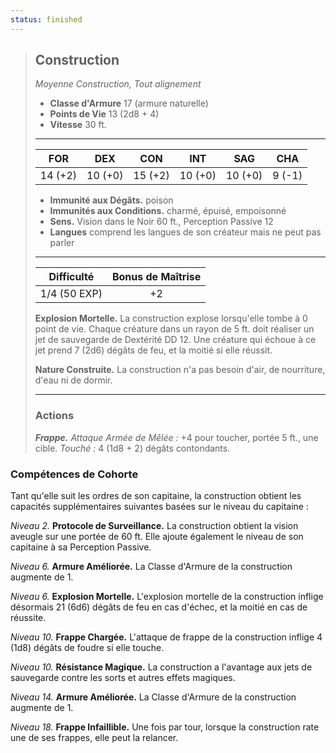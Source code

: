 ```yaml
---
status: finished
---
```

>## Construction
>*Moyenne Construction, Tout alignement*
>
>- **Classe d'Armure** 17 (armure naturelle)
>- **Points de Vie** 13 (2d8 + 4)
>- **Vitesse** 30 ft.
>___
>|FOR|DEX|CON|INT|SAG|CHA|
>|:---:|:---:|:---:|:---:|:---:|:---:|
>|14 (+2)|10 (+0)|15 (+2)|10 (+0)|10 (+0)|9 (-1)|
> 
> - __Immunité aux Dégâts.__ poison
> - __Immunités aux Conditions.__ charmé, épuisé, empoisonné  
> - __Sens.__ Vision dans le Noir 60 ft., Perception Passive 12
> - __Langues__ comprend les langues de son créateur mais ne peut pas parler
>___
> | Difficulté | Bonus de Maîtrise |
> |:-:|:-:|
> | 1/4 (50 EXP) | +2 |
> 
> __Explosion Mortelle.__ La construction explose lorsqu'elle tombe à 0 point de vie. Chaque créature dans un rayon de 5 ft. doit réaliser un jet de sauvegarde de Dextérité DD 12. Une créature qui échoue à ce jet prend 7 (2d6) dégâts de feu, et la moitié si elle réussit.
> 
> __Nature Construite.__ La construction n'a pas besoin d'air, de nourriture, d'eau ni de dormir.
>___
>
>### Actions
>***Frappe.*** *Attaque Armée de Mêlée :* +4 pour toucher, portée 5 ft., une cible. *Touché :* 4 (1d8 + 2) dégâts contondants.

### Compétences de Cohorte

Tant qu'elle suit les ordres de son capitaine, la construction obtient les capacités supplémentaires suivantes basées sur le niveau du capitaine :

_Niveau 2._ __Protocole de Surveillance.__ La construction obtient la vision aveugle sur une portée de 60 ft. Elle ajoute également le niveau de son capitaine à sa Perception Passive.

_Niveau 6._ __Armure Améliorée.__ La Classe d'Armure de la construction augmente de 1. 

_Niveau 6._ __Explosion Mortelle.__ L'explosion mortelle de la construction inflige désormais 21 (6d6) dégâts de feu en cas d'échec, et la moitié en cas de réussite.

_Niveau 10._ __Frappe Chargée.__ L'attaque de frappe de la construction inflige 4 (1d8) dégâts de foudre si elle touche.

_Niveau 10._ __Résistance Magique.__ La construction a l'avantage aux jets de sauvegarde contre les sorts et autres effets magiques.

_Niveau 14._ __Armure Améliorée.__ La Classe d'Armure de la construction augmente de 1. 

_Niveau 18._ __Frappe Infaillible.__ Une fois par tour, lorsque la construction rate une de ses frappes, elle peut la relancer.